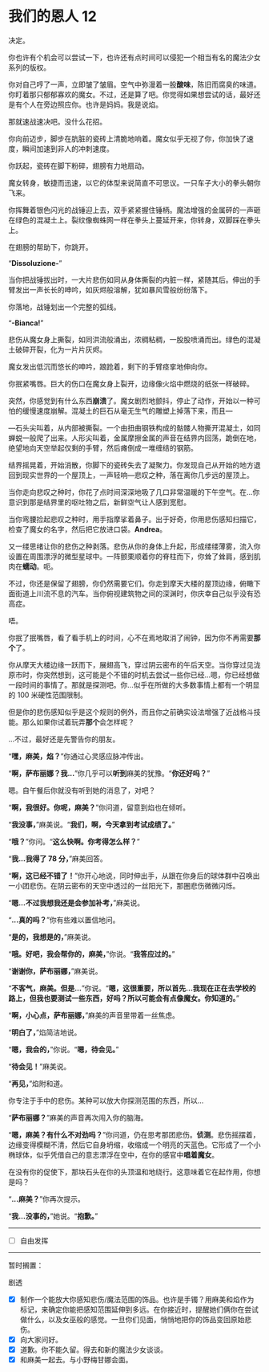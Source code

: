 # 我们的恩人 12

决定。

你也许有个机会可以尝试一下，也许还有点时间可以侵犯一个相当有名的魔法少女系列的版权。

你对自己哼了一声，立即皱了皱眉。空气中弥漫着一股**酸味**，陈旧而腐臭的味道。你盯着那只郁郁寡欢的魔女。不过，还是算了吧。你觉得如果想尝试的话，最好还是有个人在旁边照应你。也许是妈妈。我是说焰。

那就速战速决吧。没什么花招。

你向前迈步，脚步在肮脏的瓷砖上清脆地响着。魔女似乎无视了你，你加快了速度，瞬间加速到非人的冲刺速度。

你跃起，瓷砖在脚下粉碎，翅膀有力地扇动。 

魔女转身，敏捷而迅速，以它的体型来说简直不可思议。一只车子大小的拳头朝你飞来。

你挥舞着银色闪光的战锤迎上去，双手紧紧握住锤柄。魔法增强的金属砰的一声砸在绿色的混凝土上。裂纹像蜘蛛网一样在拳头上蔓延开来，你转身，双脚踩在拳头上。

在翅膀的帮助下，你跳开。

“**Dissoluzione-**”

当你把战锤拔出时，一大片悲伤如同从身体撕裂的内脏一样，紧随其后。伸出的手臂发出一声长长的呻吟，如灰烬般溶解，犹如暴风雪般纷纷落下。

你落地，战锤划出一个完整的弧线。

“**-Bianca!**”

悲伤从魔女身上撕裂，如同洪流般涌出，浓稠粘稠，一股股喷涌而出。绿色的混凝土破碎开裂，化为一片片灰烬。

魔女发出低沉而悠长的呻吟，踉跄着，剩下的手臂痉挛地伸向你。 

你抿紧嘴唇。巨大的伤口在魔女身上裂开，边缘像火焰中燃烧的纸张一样破碎。

突然，你感觉到有什么东西**崩溃**了。魔女剧烈地颤抖，停止了动作，开始以一种可怕的缓慢速度崩解。混凝土的巨石从毫无生气的雕塑上掉落下来，而且—

—石头尖叫着，从内部被撕裂。一个由扭曲钢铁构成的骷髅人物撕开混凝土，如同蝉蜕一般爬了出来。人形尖叫着，金属摩擦金属的声音在结界内回荡，跪倒在地，绝望地向天空举起仅剩的手臂，然后瘫倒成一堆缠结的钢筋。

结界摇晃着，开始消散，你脚下的瓷砖失去了凝聚力。你发现自己从开始的地方退回到现实世界的一个屋顶上，一声轻响—悲叹之种，落在离你几步远的屋顶上。

当你走向悲叹之种时，你花了点时间深深地吸了几口非常温暖的下午空气。在...你意识到那是结界里的呕吐物之后，新鲜空气让人感到宽慰。

当你弯腰捡起悲叹之种时，用手指摩挲着鼻子。出于好奇，你用悲伤感知扫描它，检查了魔女的名字，然后把它放进口袋。**Andrea**。

又一缕思绪让你的悲伤之种剥落。悲伤从你的身体上升起，形成缕缕薄雾，流入你设置在周围漂浮的微型星球中。一阵颤栗顺着你的脊柱而下，你耸了耸肩，感到肌肉在**蠕动**。呃。

不过，你还是保留了翅膀，你仍然需要它们。你走到摩天大楼的屋顶边缘，俯瞰下面街道上川流不息的汽车。当你俯视建筑物之间的深渊时，你庆幸自己似乎没有恐高症。

唔。

你抿了抿嘴唇，看了看手机上的时间，心不在焉地取消了闹钟，因为你不再需要**那个**了。

你从摩天大楼边缘一跃而下，展翅高飞，穿过阴云密布的午后天空。当你穿过见泷原市时，你突然想到，这可能是个不错的时机去尝试一些你已经...嗯，你已经想做一段时间的事情了。那就是探测吧。你...似乎在所做的大多数事情上都有一个明显的 100 米硬性范围限制。

但是你的悲伤感知似乎是这个规则的例外，而且你之前确实设法增强了近战格斗技能。那么如果你试着玩弄**那个**会怎样呢？

...不过，最好还是先警告你的朋友。

“**嘿，麻美，焰？**”你通过心灵感应脉冲传出。

“**啊，萨布丽娜？我...**”你几乎可以**听到**麻美的犹豫。“**你还好吗？**”

嗯。自午餐后你就没有听到她的消息了，对吧？

“**啊，我很好。你呢，麻美？**”你问道，留意到焰也在倾听。

“**我没事，**”麻美说。“**我们，啊，今天拿到考试成绩了。**”

“**哦？**”你问。“**这么快啊。你考得怎么样？**” 

“**我...我得了 78 分，**”麻美回答。

“**啊，这已经不错了！**”你开心地说，同时伸出手，从跟在你身后的球体群中召唤出一小团悲伤。在阴云密布的天空中透过的一丝阳光下，那圈悲伤微微闪烁。

“**嗯...不过我想我还是会参加补考，**”麻美说。

“**...真的吗？**”你有些难以置信地问。

“**是的，我想是的，**”麻美说。

“**哦。好吧，我会帮你的，麻美，**”你说。“**我答应过的。**”

“**谢谢你，萨布丽娜，**”麻美说。

“**不客气，麻美。但是...**”你说。“**嗯，这很重要，所以首先...我现在正在去学校的路上，但我也要测试一些东西，好吗？所以可能会有点像魔女。你知道的。**”

“**啊，小心点，萨布丽娜，**”麻美的声音里带着一丝焦虑。

“**明白了，**”焰简洁地说。

“**嗯，我会的，**”你说。“**嗯，待会见。**”

“**待会见！**”麻美说。

“**再见，**”焰附和道。

你专注于手中的悲伤。某种可以放大你探测范围的东西，所以...

“**萨布丽娜？**”麻美的声音再次闯入你的脑海。

“**嗯，麻美？有什么不对劲吗？**”你问道，仍在思考那团悲伤。**侦测**。悲伤摇摆着，边缘变得模糊不清，然后它自身坍缩，收缩成一个明亮的天蓝色。它形成了一个小椭球体，似乎凭借自己的意志漂浮在空中，在你的感官中**唱着魔女**。

在没有你的促使下，那块石头在你的头顶温和地绕行。这意味着它在起作用，你想是吗？ 

“**...麻美？**”你再次提示。

“**我...没事的，**”她说。“**抱歉。**” 

---

- [ ] 自由发挥

---

暂时搁置：

剧透

- [x] 制作一个能放大你感知悲伤/魔法范围的饰品。也许是手镯？用麻美和焰作为标记，来确定你能把感知范围延伸到多远。在你接近时，提醒她们俩你在尝试做什么，以及女巫般的感觉。一旦你们见面，悄悄地把你的饰品变回原始悲伤。 
- [x] 向大家问好。
- [x] 道歉。你不能久留。得去和新的魔法少女谈谈。
- [x] 和麻美一起去。与小野梅甘娜会面。
